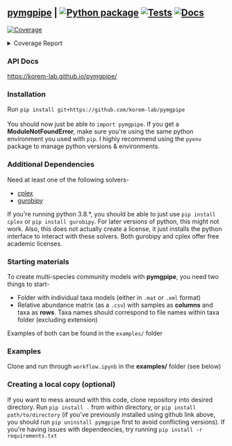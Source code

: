 ## [pymgpipe](https://korem-lab.github.io/pymgpipe/) | [![Python package](https://github.com/korem-lab/pymgpipe/actions/workflows/python-package.yml/badge.svg?branch=main)](https://github.com/korem-lab/pymgpipe/actions/workflows/python-package.yml) [![Tests](https://github.com/korem-lab/pymgpipe/actions/workflows/tests.yml/badge.svg?branch=main)](https://github.com/korem-lab/pymgpipe/actions/workflows/tests.yml) [![Docs](https://github.com/korem-lab/pymgpipe/actions/workflows/docs.yml/badge.svg)](https://github.com/korem-lab/pymgpipe/actions/workflows/docs.yml)  
<!-- Pytest Coverage Comment:Begin -->
<a href="https://github.com/korem-lab/pymgpipe/blob/main/README.md"><img alt="Coverage" src="https://img.shields.io/badge/Coverage-80%25-green.svg" /></a><details><summary>Coverage Report </summary><table><tr><th>File</th><th>Stmts</th><th>Miss</th><th>Cover</th><th>Missing</th></tr><tbody><tr><td colspan="5"><b>pymgpipe</b></td></tr><tr><td>&nbsp; &nbsp;<a href="https://github.com/korem-lab/pymgpipe/blob/main/pymgpipe/build.py">build.py</a></td><td>145</td><td>10</td><td>93%</td><td><a href="https://github.com/korem-lab/pymgpipe/blob/main/pymgpipe/build.py#L24">24</a>, <a href="https://github.com/korem-lab/pymgpipe/blob/main/pymgpipe/build.py#L30">30</a>, <a href="https://github.com/korem-lab/pymgpipe/blob/main/pymgpipe/build.py#L37">37</a>, <a href="https://github.com/korem-lab/pymgpipe/blob/main/pymgpipe/build.py#L47-L50">47&ndash;50</a>, <a href="https://github.com/korem-lab/pymgpipe/blob/main/pymgpipe/build.py#L72">72</a>, <a href="https://github.com/korem-lab/pymgpipe/blob/main/pymgpipe/build.py#L74">74</a>, <a href="https://github.com/korem-lab/pymgpipe/blob/main/pymgpipe/build.py#L99-L100">99&ndash;100</a>, <a href="https://github.com/korem-lab/pymgpipe/blob/main/pymgpipe/build.py#L143">143</a></td></tr><tr><td>&nbsp; &nbsp;<a href="https://github.com/korem-lab/pymgpipe/blob/main/pymgpipe/coupling.py">coupling.py</a></td><td>37</td><td>4</td><td>89%</td><td><a href="https://github.com/korem-lab/pymgpipe/blob/main/pymgpipe/coupling.py#L60-L68">60&ndash;68</a></td></tr><tr><td>&nbsp; &nbsp;<a href="https://github.com/korem-lab/pymgpipe/blob/main/pymgpipe/diet.py">diet.py</a></td><td>83</td><td>8</td><td>90%</td><td><a href="https://github.com/korem-lab/pymgpipe/blob/main/pymgpipe/diet.py#L18">18</a>, <a href="https://github.com/korem-lab/pymgpipe/blob/main/pymgpipe/diet.py#L294">294</a>, <a href="https://github.com/korem-lab/pymgpipe/blob/main/pymgpipe/diet.py#L307-L318">307&ndash;318</a>, <a href="https://github.com/korem-lab/pymgpipe/blob/main/pymgpipe/diet.py#L323-L326">323&ndash;326</a>, <a href="https://github.com/korem-lab/pymgpipe/blob/main/pymgpipe/diet.py#L356">356</a></td></tr><tr><td>&nbsp; &nbsp;<a href="https://github.com/korem-lab/pymgpipe/blob/main/pymgpipe/fva.py">fva.py</a></td><td>73</td><td>17</td><td>77%</td><td><a href="https://github.com/korem-lab/pymgpipe/blob/main/pymgpipe/fva.py#L41-L56">41&ndash;56</a>, <a href="https://github.com/korem-lab/pymgpipe/blob/main/pymgpipe/fva.py#L59-L60">59&ndash;60</a>, <a href="https://github.com/korem-lab/pymgpipe/blob/main/pymgpipe/fva.py#L63-L64">63&ndash;64</a>, <a href="https://github.com/korem-lab/pymgpipe/blob/main/pymgpipe/fva.py#L81-L82">81&ndash;82</a>, <a href="https://github.com/korem-lab/pymgpipe/blob/main/pymgpipe/fva.py#L93">93</a>, <a href="https://github.com/korem-lab/pymgpipe/blob/main/pymgpipe/fva.py#L97">97</a></td></tr><tr><td>&nbsp; &nbsp;<a href="https://github.com/korem-lab/pymgpipe/blob/main/pymgpipe/io.py">io.py</a></td><td>106</td><td>36</td><td>66%</td><td><a href="https://github.com/korem-lab/pymgpipe/blob/main/pymgpipe/io.py#L17">17</a>, <a href="https://github.com/korem-lab/pymgpipe/blob/main/pymgpipe/io.py#L55">55</a>, <a href="https://github.com/korem-lab/pymgpipe/blob/main/pymgpipe/io.py#L61-L66">61&ndash;66</a>, <a href="https://github.com/korem-lab/pymgpipe/blob/main/pymgpipe/io.py#L80-L81">80&ndash;81</a>, <a href="https://github.com/korem-lab/pymgpipe/blob/main/pymgpipe/io.py#L95-L96">95&ndash;96</a>, <a href="https://github.com/korem-lab/pymgpipe/blob/main/pymgpipe/io.py#L111">111</a>, <a href="https://github.com/korem-lab/pymgpipe/blob/main/pymgpipe/io.py#L117-L120">117&ndash;120</a>, <a href="https://github.com/korem-lab/pymgpipe/blob/main/pymgpipe/io.py#L125-L133">125&ndash;133</a>, <a href="https://github.com/korem-lab/pymgpipe/blob/main/pymgpipe/io.py#L142">142</a>, <a href="https://github.com/korem-lab/pymgpipe/blob/main/pymgpipe/io.py#L146-L147">146&ndash;147</a>, <a href="https://github.com/korem-lab/pymgpipe/blob/main/pymgpipe/io.py#L152-L157">152&ndash;157</a>, <a href="https://github.com/korem-lab/pymgpipe/blob/main/pymgpipe/io.py#L161-L167">161&ndash;167</a>, <a href="https://github.com/korem-lab/pymgpipe/blob/main/pymgpipe/io.py#L176-L177">176&ndash;177</a></td></tr><tr><td>&nbsp; &nbsp;<a href="https://github.com/korem-lab/pymgpipe/blob/main/pymgpipe/main.py">main.py</a></td><td>141</td><td>43</td><td>70%</td><td><a href="https://github.com/korem-lab/pymgpipe/blob/main/pymgpipe/main.py#L93">93</a>, <a href="https://github.com/korem-lab/pymgpipe/blob/main/pymgpipe/main.py#L96">96</a>, <a href="https://github.com/korem-lab/pymgpipe/blob/main/pymgpipe/main.py#L140">140</a>, <a href="https://github.com/korem-lab/pymgpipe/blob/main/pymgpipe/main.py#L158-L160">158&ndash;160</a>, <a href="https://github.com/korem-lab/pymgpipe/blob/main/pymgpipe/main.py#L183-L236">183&ndash;236</a>, <a href="https://github.com/korem-lab/pymgpipe/blob/main/pymgpipe/main.py#L252-L256">252&ndash;256</a>, <a href="https://github.com/korem-lab/pymgpipe/blob/main/pymgpipe/main.py#L282-L284">282&ndash;284</a>, <a href="https://github.com/korem-lab/pymgpipe/blob/main/pymgpipe/main.py#L297">297</a></td></tr><tr><td>&nbsp; &nbsp;<a href="https://github.com/korem-lab/pymgpipe/blob/main/pymgpipe/metrics.py">metrics.py</a></td><td>22</td><td>20</td><td>9%</td><td><a href="https://github.com/korem-lab/pymgpipe/blob/main/pymgpipe/metrics.py#L4-L33">4&ndash;33</a></td></tr><tr><td>&nbsp; &nbsp;<a href="https://github.com/korem-lab/pymgpipe/blob/main/pymgpipe/nmpc.py">nmpc.py</a></td><td>90</td><td>9</td><td>90%</td><td><a href="https://github.com/korem-lab/pymgpipe/blob/main/pymgpipe/nmpc.py#L84">84</a>, <a href="https://github.com/korem-lab/pymgpipe/blob/main/pymgpipe/nmpc.py#L86">86</a>, <a href="https://github.com/korem-lab/pymgpipe/blob/main/pymgpipe/nmpc.py#L90">90</a>, <a href="https://github.com/korem-lab/pymgpipe/blob/main/pymgpipe/nmpc.py#L96-L97">96&ndash;97</a>, <a href="https://github.com/korem-lab/pymgpipe/blob/main/pymgpipe/nmpc.py#L126-L128">126&ndash;128</a>, <a href="https://github.com/korem-lab/pymgpipe/blob/main/pymgpipe/nmpc.py#L130">130</a></td></tr><tr><td>&nbsp; &nbsp;<a href="https://github.com/korem-lab/pymgpipe/blob/main/pymgpipe/utils.py">utils.py</a></td><td>184</td><td>66</td><td>64%</td><td><a href="https://github.com/korem-lab/pymgpipe/blob/main/pymgpipe/utils.py#L43-L44">43&ndash;44</a>, <a href="https://github.com/korem-lab/pymgpipe/blob/main/pymgpipe/utils.py#L47">47</a>, <a href="https://github.com/korem-lab/pymgpipe/blob/main/pymgpipe/utils.py#L50">50</a>, <a href="https://github.com/korem-lab/pymgpipe/blob/main/pymgpipe/utils.py#L65">65</a>, <a href="https://github.com/korem-lab/pymgpipe/blob/main/pymgpipe/utils.py#L80">80</a>, <a href="https://github.com/korem-lab/pymgpipe/blob/main/pymgpipe/utils.py#L84">84</a>, <a href="https://github.com/korem-lab/pymgpipe/blob/main/pymgpipe/utils.py#L99-L102">99&ndash;102</a>, <a href="https://github.com/korem-lab/pymgpipe/blob/main/pymgpipe/utils.py#L108">108</a>, <a href="https://github.com/korem-lab/pymgpipe/blob/main/pymgpipe/utils.py#L112-L114">112&ndash;114</a>, <a href="https://github.com/korem-lab/pymgpipe/blob/main/pymgpipe/utils.py#L117-L135">117&ndash;135</a>, <a href="https://github.com/korem-lab/pymgpipe/blob/main/pymgpipe/utils.py#L144-L145">144&ndash;145</a>, <a href="https://github.com/korem-lab/pymgpipe/blob/main/pymgpipe/utils.py#L173-L174">173&ndash;174</a>, <a href="https://github.com/korem-lab/pymgpipe/blob/main/pymgpipe/utils.py#L179-L181">179&ndash;181</a>, <a href="https://github.com/korem-lab/pymgpipe/blob/main/pymgpipe/utils.py#L219-L222">219&ndash;222</a>, <a href="https://github.com/korem-lab/pymgpipe/blob/main/pymgpipe/utils.py#L224-L232">224&ndash;232</a>, <a href="https://github.com/korem-lab/pymgpipe/blob/main/pymgpipe/utils.py#L236">236</a>, <a href="https://github.com/korem-lab/pymgpipe/blob/main/pymgpipe/utils.py#L247-L248">247&ndash;248</a>, <a href="https://github.com/korem-lab/pymgpipe/blob/main/pymgpipe/utils.py#L251-L255">251&ndash;255</a>, <a href="https://github.com/korem-lab/pymgpipe/blob/main/pymgpipe/utils.py#L275-L276">275&ndash;276</a>, <a href="https://github.com/korem-lab/pymgpipe/blob/main/pymgpipe/utils.py#L284-L292">284&ndash;292</a>, <a href="https://github.com/korem-lab/pymgpipe/blob/main/pymgpipe/utils.py#L298-L301">298&ndash;301</a></td></tr><tr><td>&nbsp; &nbsp;<a href="https://github.com/korem-lab/pymgpipe/blob/main/pymgpipe/vffva.py">vffva.py</a></td><td>27</td><td>22</td><td>19%</td><td><a href="https://github.com/korem-lab/pymgpipe/blob/main/pymgpipe/vffva.py#L44-L78">44&ndash;78</a></td></tr><tr><td><b>TOTAL</b></td><td><b>1167</b></td><td><b>235</b></td><td><b>80%</b></td><td>&nbsp;</td></tr></tbody></table></details>
<!-- Pytest Coverage Comment:End -->

### API Docs
https://korem-lab.github.io/pymgpipe/

### Installation
Run `pip install git+https://github.com/korem-lab/pymgpipe`<br/><br/>
You should now just be able to `import pymgpipe`. If you get a **ModuleNotFoundError**, make sure you're using the same python environment you used with `pip`. I highly recommend using the `pyenv` package to manage python versions & environments.

### Additional Dependencies
Need at least one of the following solvers-

-  [cplex](<https://www-01.ibm.com/software/commerce/optimization/cplex-optimizer/>)
-  [gurobipy](<http://www.gurobi.com>)

If you're running python 3.8.*, you should be able to just use `pip install cplex` or `pip install gurobipy`. For later versions of python, this might not work. Also, this does not actually create a license, it just installs the python interface to interact with these solvers. Both gurobipy and cplex offer free academic licenses. 

### Starting materials
To create multi-species community models with **pymgpipe**, you need two things to start-

-  Folder with individual taxa models (either in `.mat` or `.xml` format)
-  Relative abundance matrix (as a `.csv`) with samples as **columns** and taxa as **rows**. Taxa names should correspond to file names within taxa folder (excluding extension)

Examples of both can be found in the  `examples/` folder

### Examples
Clone and run through `workflow.ipynb` in the **examples/** folder (see below)

### Creating a local copy (optional)
If you want to mess around with this code, clone repository into desired directory. Run `pip install .` from within directory, or `pip install path/to/directory` (if you've previously installed using github link above, you should run `pip uninstall pymgpipe` first to avoid conflicting versions). If you're having issues with dependencies, try running `pip install -r requirements.txt`
